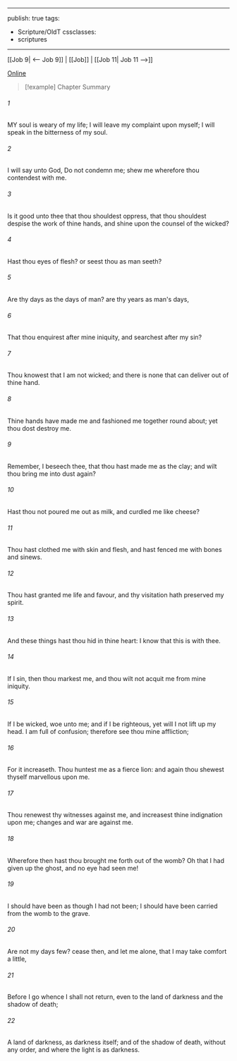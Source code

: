 

---
publish: true
tags:
  - Scripture/OldT
cssclasses:
  - scriptures
---
[[Job 9| <-- Job 9]] | [[Job]] | [[Job 11| Job 11 -->]]

[Online](https://churchofjesuschrist.org/study/scriptures/ot/job/10?lang=eng)

>[!example] Chapter Summary
>
###### 1
MY soul is weary of my life; I will leave my complaint upon myself; I will speak in the bitterness of my soul.
###### 2
I will say unto God, Do not condemn me; shew me wherefore thou contendest with me.
###### 3
Is it good unto thee that thou shouldest oppress, that thou shouldest despise the work of thine hands, and shine upon the counsel of the wicked?
###### 4
Hast thou eyes of flesh?  or seest thou as man seeth?
###### 5
Are thy days as the days of man?  are thy years as man's days,
###### 6
That thou enquirest after mine iniquity, and searchest after my sin?
###### 7
Thou knowest that I am not wicked; and there is none that can deliver out of thine hand.
###### 8
Thine hands have made me and fashioned me together round about; yet thou dost destroy me.
###### 9
Remember, I beseech thee, that thou hast made me as the clay; and wilt thou bring me into dust again?
###### 10
Hast thou not poured me out as milk, and curdled me like cheese?
###### 11
Thou hast clothed me with skin and flesh, and hast fenced me with bones and sinews.
###### 12
Thou hast granted me life and favour, and thy visitation hath preserved my spirit.
###### 13
And these things hast thou hid in thine heart: I know that this is with thee.
###### 14
If I sin, then thou markest me, and thou wilt not acquit me from mine iniquity.
###### 15
If I be wicked, woe unto me; and if I be righteous, yet will I not lift up my head.  I am full of confusion; therefore see thou mine affliction;
###### 16
For it increaseth.  Thou huntest me as a fierce lion: and again thou shewest thyself marvellous upon me.
###### 17
Thou renewest thy witnesses against me, and increasest thine indignation upon me; changes and war are against me.
###### 18
Wherefore then hast thou brought me forth out of the womb?  Oh that I had given up the ghost, and no eye had seen me!
###### 19
I should have been as though I had not been; I should have been carried from the womb to the grave.
###### 20
Are not my days few?  cease then, and let me alone, that I may take comfort a little,
###### 21
Before I go whence I shall not return, even to the land of darkness and the shadow of death;
###### 22
A land of darkness, as darkness itself; and of the shadow of death, without any order, and where the light is as darkness.



